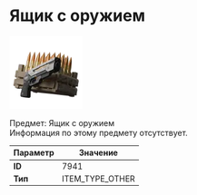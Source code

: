# Ящик с оружием

![Item Image](../img/7941.webp?raw=true)

Предмет: Ящик с оружием<br>Информация по этому предмету отсутствует.


| Параметр | Значение |
|----------|----------|
| **ID** | 7941 |
| **Тип** | ITEM_TYPE_OTHER |


